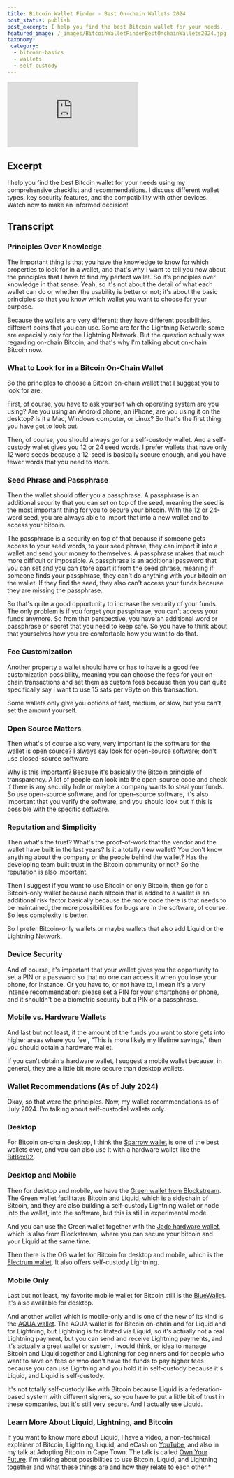 ```yaml
---
title: Bitcoin Wallet Finder - Best On-chain Wallets 2024
post_status: publish
post_excerpt: I help you find the best Bitcoin wallet for your needs.
featured_image: /_images/BitcoinWalletFinderBestOnchainWallets2024.jpg
taxonomy:
 category:
  - bitcoin-basics
  - wallets
  - self-custody
---
```


<iframe src="https://player.vimeo.com/video/1022321327?badge=0&amp;autopause=0&amp;player_id=0&amp;app_id=58479" frameborder="0" allow="autoplay; fullscreen; picture-in-picture; clipboard-write; encrypted-media" title="Bitcoin Wallet Finder - Best On-chain Wallets 2024"></iframe>

<div style="margin-bottom:30px;"></div>

## Excerpt

I help you find the best Bitcoin wallet for your needs using my comprehensive checklist and recommendations. I discuss different wallet types, key security features, and the compatibility with other devices. Watch now to make an informed decision!

## Transcript

### Principles Over Knowledge

The important thing is that you have the knowledge to know for which properties to look for in a wallet, and that's why I want to tell you now about the principles that I have to find my perfect wallet. So it's principles over knowledge in that sense. Yeah, so it's not about the detail of what each wallet can do or whether the usability is better or not; it's about the basic principles so that you know which wallet you want to choose for your purpose.

Because the wallets are very different; they have different possibilities, different coins that you can use. Some are for the Lightning Network; some are especially only for the Lightning Network. But the question actually was regarding on-chain Bitcoin, and that's why I'm talking about on-chain Bitcoin now.

### What to Look for in a Bitcoin On-Chain Wallet

So the principles to choose a Bitcoin on-chain wallet that I suggest you to look for are:

First, of course, you have to ask yourself which operating system are you using? Are you using an Android phone, an iPhone, are you using it on the desktop? Is it a Mac, Windows computer, or Linux? So that's the first thing you have got to look out.

Then, of course, you should always go for a self-custody wallet. And a self-custody wallet gives you 12 or 24 seed words. I prefer wallets that have only 12 word seeds because a 12-seed is basically secure enough, and you have fewer words that you need to store.

### Seed Phrase and Passphrase

Then the wallet should offer you a passphrase. A passphrase is an additional security that you can set on top of the seed, meaning the seed is the most important thing for you to secure your bitcoin. With the 12 or 24-word seed, you are always able to import that into a new wallet and to access your bitcoin.

The passphrase is a security on top of that because if someone gets access to your seed words, to your seed phrase, they can import it into a wallet and send your money to themselves. A passphrase makes that much more difficult or impossible. A passphrase is an additional password that you can set and you can store apart it from the seed phrase, meaning if someone finds your passphrase, they can't do anything with your bitcoin on the wallet. If they find the seed, they also can't access your funds because they are missing the passphrase.

So that's quite a good opportunity to increase the security of your funds. The only problem is if you forget your passphrase, you can't access your funds anymore. So from that perspective, you have an additional word or passphrase or secret that you need to keep safe. So you have to think about that yourselves how you are comfortable how you want to do that.

### Fee Customization

Another property a wallet should have or has to have is a good fee customization possibility, meaning you can choose the fees for your on-chain transactions and set them as custom fees because then you can quite specifically say I want to use 15 sats per vByte on this transaction.

Some wallets only give you options of fast, medium, or slow, but you can't set the amount yourself.

### Open Source Matters

Then what's of course also very, very important is the software for the wallet is open source? I always say look for open-source software; don't use closed-source software.

Why is this important? Because it's basically the Bitcoin principle of transparency. A lot of people can look into the open-source code and check if there is any security hole or maybe a company wants to steal your funds. So use open-source software, and for open-source software, it's also important that you verify the software, and you should look out if this is possible with the specific software.

### Reputation and Simplicity

Then what's the trust? What's the proof-of-work that the vendor and the wallet have built in the last years? Is it a totally new wallet? You don't know anything about the company or the people behind the wallet? Has the developing team built trust in the Bitcoin community or not? So the reputation is also important.

Then I suggest if you want to use Bitcoin or only Bitcoin, then go for a Bitcoin-only wallet because each altcoin that is added to a wallet is an additional risk factor basically because the more code there is that needs to be maintained, the more possibilities for bugs are in the software, of course. So less complexity is better.

So I prefer Bitcoin-only wallets or maybe wallets that also add Liquid or the Lightning Network.

### Device Security

And of course, it's important that your wallet gives you the opportunity to set a PIN or a password so that no one can access it when you lose your phone, for instance. Or you have to, or not have to, I mean it's a very intense recommendation: please set a PIN for your smartphone or phone, and it shouldn't be a biometric security but a PIN or a passphrase.

### Mobile vs. Hardware Wallets

And last but not least, if the amount of the funds you want to store gets into higher areas where you feel, "This is more likely my lifetime savings," then you should obtain a hardware wallet.

If you can't obtain a hardware wallet, I suggest a mobile wallet because, in general, they are a little bit more secure than desktop wallets.

### Wallet Recommendations (As of July 2024)

Okay, so that were the principles. Now, my wallet recommendations as of July 2024. I'm talking about self-custodial wallets only.

### Desktop

For Bitcoin on-chain desktop, I think the [Sparrow wallet](https://sparrowwallet.com/) is one of the best wallets ever, and you can also use it with a hardware wallet like the [BitBox02](https://shiftcrypto.ch/bitbox02/).

### Desktop and Mobile

Then for desktop and mobile, we have the [Green wallet from Blockstream](https://blockstream.com/green/). The Green wallet facilitates Bitcoin and Liquid, which is a sidechain of Bitcoin, and they are also building a self-custody Lightning wallet or node into the wallet, into the software, but this is still in experimental mode.

And you can use the Green wallet together with the [Jade hardware wallet](https://blockstream.com/jade/), which is also from Blockstream, where you can secure your bitcoin and your Liquid at the same time.

Then there is the OG wallet for Bitcoin for desktop and mobile, which is the [Electrum wallet](https://electrum.org/). It also offers self-custody Lightning.

### Mobile Only

Last but not least, my favorite mobile wallet for Bitcoin still is the [BlueWallet](https://bluewallet.io/). It's also available for desktop.

And another wallet which is mobile-only and is one of the new of its kind is the [AQUA wallet](https://aqua.app/). The AQUA wallet is for Bitcoin on-chain and for Liquid and for Lightning, but Lightning is facilitated via Liquid, so it's actually not a real Lightning payment, but you can send and receive Lightning payments, and it's actually a great wallet or system, I would think, or idea to manage Bitcoin and Liquid together and Lightning for beginners and for people who want to save on fees or who don't have the funds to pay higher fees because you can use Lightning and you hold it in self-custody because it's Liquid, and Liquid is self-custody.

It's not totally self-custody like with Bitcoin because Liquid is a federation-based system with different signers, so you have to put a little bit of trust in these companies, but it's still very secure. And I actually use Liquid.


### Learn More About Liquid, Lightning, and Bitcoin

If you want to know more about Liquid, I have a video, a non-technical explainer of Bitcoin, Lightning, Liquid, and eCash on [YouTube](https://www.youtube.com/watch?v=3E12dUnYh90), and also in my talk at Adopting Bitcoin in Cape Town. The talk is called [Own Your Future](https://www.youtube.com/watch?v=TSkEpcalmyQ). I'm talking about possibilities to use Bitcoin, Liquid, and Lightning together and what these things are and how they relate to each other.*

